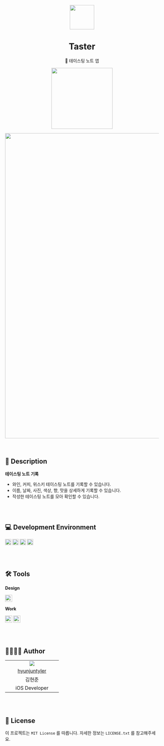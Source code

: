 <div align="center">
<img width = "80" src="https://github.com/hyunjuntyler/Taster/assets/120548537/da4c1ae6-f80d-4660-9720-55e953dd35ef">

# Taster
 🍷 테이스팅 노트 앱
</div>

<div align="center">
 
[<img width = "200" src="https://github-production-user-asset-6210df.s3.amazonaws.com/120548537/251533420-0eb9b31b-8203-48b7-8dcd-3725a8c9da49.png">](https://apps.apple.com/kr/app/%ED%85%8C%EC%9D%B4%EC%8A%A4%ED%84%B0/id6474084454)

<img width = "1000" src="https://github.com/hyunjuntyler/Taster/assets/120548537/3a9bbf78-c8f0-4f37-9216-8fca788aa97b">

</div>

<br>

<br>

## 📑 Description
    
**테이스팅 노트 기록**  
- 와인, 커피, 위스키 테이스팅 노트를 기록할 수 있습니다.
- 이름, 날짜, 사진, 색상, 향, 맛을 상세하게 기록할 수 있습니다.
- 작성한 테이스팅 노트를 모아 확인할 수 있습니다.

<br>

<br>

## 💻 Development Environment

<img height="20" src="https://img.shields.io/badge/iOS-17.0+-lightgray">  <img height="20" src="https://img.shields.io/badge/Xcode-15.4-skyblue">  <img height="20" src="https://img.shields.io/badge/Swift-5.10-orange"> <img height="20" src="https://img.shields.io/badge/Platform-iOS-lightgreen"> 

<br>

<br>
  
## 🛠️ Tools
**Design**  
  
<img height="23" src="https://img.shields.io/badge/Figma-F24E1E?style=flat-square&logo=Figma&logoColor=white"/>  

**Work**  

<img height="23" src="https://img.shields.io/badge/GitHub-181717?style=flat-square&logo=GitHub&logoColor=white"/>  <img height="23" src="https://img.shields.io/badge/Notion-FFFFFF?style=flat-square&logo=Notion&logoColor=black"/>

<br>

<br>

## 👩‍💻🧑‍💻 Author

<table>
  <tr align=center>
    <td width="160px"><img src="https://github.com/hyunjuntyler/DayCounter/assets/120548537/2b6b3765-12dc-432a-babe-d0f05c929989"></td>
  </tr>
  <tr align=center>
    <td width="160px"><a href="https://github.com/hyunjuntyler">hyunjuntyler</a></td>
  </tr>
  <tr align=center>
    <td width="160px">김현준</td>
  </tr>
  <tr align=center>
    <td width="160px">iOS Developer</td>
  </tr>
</table>

<br>

<br>

## 📄 License

이 프로젝트는 `MIT License` 를 따릅니다. 자세한 정보는 `LICENSE.txt` 를 참고해주세요.

<br>
